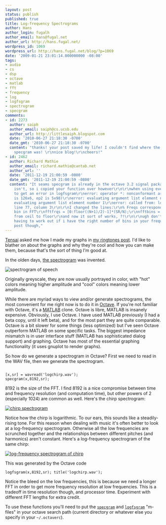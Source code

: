 ```yaml
---
layout: post
status: publish
published: true
title: Log-frequency Spectrograms
author: Hans
author_login: fugalh
author_email: hans@fugal.net
author_url: http://hans.fugal.net/
wordpress_id: 1069
wordpress_url: http://hans.fugal.net/blog/?p=1069
date: '2009-01-21 23:01:14.000000000 -08:00'
tags:
- audio
- cs
- dsp
- octave
- matlab
- fft
- frequency
- log
- logfsgram
- spectrogram
- specgram
comments:
- id: 2273
  author: saiph
  author_email: saiph@cs.ucsb.edu
  author_url: http://littlesaiph.blogspot.com
  date: '2010-06-27 21:18:30 -0700'
  date_gmt: '2010-06-27 21:18:30 -0700'
  content: "thanks! your post saved my life! I couldn't find where the m-files for
    specgram was! \r\nnice blog!\r\ncheers!"
- id: 2462
  author: Richard Mathie
  author_email: richard.mathie@cantab.net
  author_url: ''
  date: '2011-12-19 21:00:59 -0800'
  date_gmt: '2011-12-19 21:00:59 -0800'
  content: "It seams specgram is already in the octave 3.2 signal package but logfsgram
    isn't, so i copied your function over however\r\n\r\nwhen using even N, i seem
    to get an error in logfsgram\r\nerror: operator *: nonconformant arguments (op1
    is 126x6, op2 is 5x98)\r\nerror: evaluating argument list element number 1\r\nerror:
    evaluating argument list element number 1\r\nerror: called from: logfsgram.m at
    line 77, column 3\r\n\r\nI changed the lines:\r\n% Freqs corresponding to each
    bin in FFT\r\nfftfrqs = [0:floor((N+1)/2)-1]*(SR/N);\r\nnfftbins = floor((N+1)/2);\r\n\r\ni.e.
    from ceil to floor\r\nand now it sort of works, ?!\r\n\r\nugh don't you just hate
    having to work out if i have the right number of bins in your frequency space.\r\n\r\nNice
    post though,"
---
```

<a href="http://www.zmonkey.org/blog/">Tensai</a> asked me how I made my graphs in <a href="http://hans.fugal.net/blog/2009/01/21/ringtones">my ringtones post</a>. I'd like to blather on about the graphs and why they're cool and how you can make them, because that's the sort of thing I'm good at.

In the olden days, <a href="http://ccrma-www.stanford.edu/~jos/st/Spectrograms.html">the spectrogram</a> was invented. 

<img src="http://ccrma-www.stanford.edu/~jos/st/img1522.png" alt="spectrogram of speech" />

Originally greyscale, they are now usually portrayed in color, with "hot" colors meaning higher amplitude and "cool" colors meaning lower amplitude.

While there are myriad ways to view and/or generate spectrograms, the most convenient for me right now is to do it in <a href="http://www.gnu.org/software/octave/">Octave</a>. If you're not familiar with Octave, it's a <a href="http://www.mathworks.com/products/matlab/">MATLAB</a> clone. Octave is libre, MATLAB is insanely expensive. Obviously, I use Octave. I have used MATLAB previously (I had a beta copy, until it left beta), and for the most part they are quite comparable. Octave is a bit slower for some things (less optimized) but I've seen Octave outperform MATLAB on some specific tasks. The biggest impedance mismatch is in user interface stuff (MATLAB has sophisticated dialog support) and graphing. Octave has most of the essential graphing functionality (it uses gnuplot to render graphs).

So how do we generate a spectrogram in Octave? First we need to read in the WAV file, then we generate the spectrogram.

<pre><code>
[x,sr] = wavread('logchirp.wav');
specgram(x,8192,sr);
</code></pre>

8192 is the size of the FFT. I find 8192 is a nice compromise between time and frequency resolution (and computation time), but other powers of 2 (especially 1024) are common as well. Here's the chirp spectrogram:

<a href="http://hans.fugal.net/images/chirp-specgram.pdf"><img src="http://hans.fugal.net/images/chirp-specgram.jpg" alt="chirp spectrogram" /></a>

Notice how the chirp is logarithmic. To our ears, this sounds like a steadily-rising tone. For this reason when dealing with music it's often better to look at a log-frequency spectrogram. Otherwise all the low frequencies are scrunched together and the relationships between different pitches (and harmonics) aren't constant. Here's a log-frequency spectrogram of the same chirp:

<a href="http://hans.fugal.net/images/logchirp.pdf"><img src="http://hans.fugal.net/images/logchirp.jpg" alt="log-frequency spectrogram of chirp" /></a>

This was generated by the Octave code

<pre><code>logfsgram(x,8192,sr); title('logchirp.wav');</code></pre>

Notice the bleed on the low frequencies, this is because we need a longer FFT in order to get more frequency resolution at low frequencies. This is a tradeoff in time resolution though, and processor time. Experiment with different FFT lengths for extra credit.

To use these functions you'll need to put the <a href="http://hans.fugal.net/src/octave/specgram.m"><code>specgram</code></a> and <a href="http://hans.fugal.net/src/octave/logfsgram.m"><code>logfsgram</code></a> "m-files" in your octave search path (current directory or whatever else you specify in your <code>~/.octaverc</code>).
